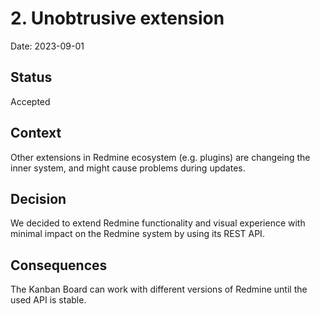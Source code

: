 # 2. Unobtrusive extension

Date: 2023-09-01

## Status

Accepted

## Context

Other extensions in Redmine ecosystem (e.g. plugins) are changeing the inner system, and might cause problems during updates.

## Decision

We decided to extend Redmine functionality and visual experience with minimal impact on the Redmine system by using its REST API.

## Consequences

The Kanban Board can work with different versions of Redmine until the used API is stable.
